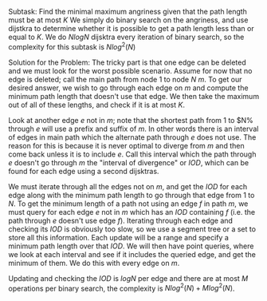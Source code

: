 Subtask: Find the minimal maximum angriness given that the path length must be at most $K$
We simply do binary search on the angriness, and use dijstkra to determine whether it is possible to get a path length less than or equal to $K$. We do $NlogN$ dijsktra every iteration of binary search, so the complexity for this subtask is $Nlog^2(N)$

Solution for the Problem: 
The tricky part is that one edge can be deleted and we must look for the worst possible scenario. Assume for now that no edge is deleted; call the main path from node $1$ to node $N$ $m$. To get our desired answer, we wish to go through each edge on $m$ and compute the minimum path length that doesn't use that edge. We then take the maximum out of all of these lengths, and check if it is at most $K$.

Look at another edge $e$ not in $m$; note that the shortest path from $1$ to $N% through $e$ will use a prefix and suffix of $m$. In other words there is an interval of edges in main path which the alternate path through $e$ does not use. The reason for this is because it is never optimal to diverge from $m$ and then come back unless it is to include $e$. Call this interval which the path through $e$ doesn't go through $m$ the "interval of divergence" or $IOD$, which can be found for each edge using a second dijsktras.

We must iterate through all the edges not on $m$, and get the $IOD$ for each edge along with the minimum path length to go through that edge from $1$ to $N$. To get the minimum length of a path not using an edge $f$ in path $m$, we must query for each edge $e$ not in $m$ which has an $IOD$ containing $f$ (i.e. the path through $e$ doesn't use edge $f$). Iterating through each edge and checking its $IOD$ is obviously too slow, so we use a segment tree or a set to store all this information. Each update will be a range and specify a minimum path length over that $IOD$. We will then have point queries, where we look at each interval and see if it includes the queried edge, and get the minimum of them. We do this with every edge on $m$.

Updating and checking the $IOD$ is $logN$ per edge and there are at most $M$ operations per binary search, the complexity is $Nlog^2(N) + Mlog^2(N)$.
